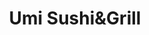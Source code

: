 ---
layout: place
title: Umi Sushi&Grill
permalink: /michigan/grand-rapids/umi-sushi-grill.html
stateAbbr: MI
stateName: Michigan
cityName: Grand Rapids
seo:
  type: restaurant
  links: http://umisushigrill.com/
place_id: ChIJxb0dwVG1GYgRCfannlgm8wk
photos:
  - name: >-
      places/ChIJxb0dwVG1GYgRCfannlgm8wk/photos/AeeoHcIHQ0nyxs7f3t7Jec-Tmdp216cdABdz_nnWF_w4VUoqQtQZQ8WAtmyyAG28RAERXECRrCbvwwnNzQJQ-4MVKMW9nYn6dh_zLU6mB571riltjhURO_mjtjdShBePJJxs2bQjTjBC6rENUABkRQw2Xhxr-dTyNQ8ckq4ZLPTocLSLrtwyNUzU5lU7OwFkH7VNI19V4sGESPePlMg77L29sm6FQzRwdQ66w2cz7rLeW9WiYarFW1UgCvN8ZkMmizUVwKAGrmmxd3TZ8GxOnwT4865Z9zDeo4EUzbxpU2PKkJQ
    widthPx: 2736
    heightPx: 3648
    authorAttributions:
      - displayName: Umi Sushi&Grill
        uri: https://maps.google.com/maps/contrib/115495093832935604749
        photoUri: >-
          https://lh3.googleusercontent.com/a-/ALV-UjU-cQdE2S5dtYDccoXhyM6K9IUynv_lz5INkVFxGKASUW8-IQ=s100-p-k-no-mo
    flagContentUri: >-
      https://www.google.com/local/imagery/report/?cb_client=maps_api_places.places_api&image_key=!1e10!2sAF1QipM4rAkAT3vDTCRds0h-JN7gzEObZYzGQbv6cOI&hl=en-US
    googleMapsUri: >-
      https://www.google.com/maps/place//data=!3m4!1e2!3m2!1sAF1QipM4rAkAT3vDTCRds0h-JN7gzEObZYzGQbv6cOI!2e10!4m2!3m1!1s0x8819b551c11dbdc5:0x9f326589ea7f609
  - name: >-
      places/ChIJxb0dwVG1GYgRCfannlgm8wk/photos/AeeoHcJCE0Rvss9uRhb9PBT8iqXK3Xb53Q8iJcEaCnX6UZqwqzP1leWHM2OPFWpLhK8HXq3bPpSVqfQB2P6bwG16EFiNKTw4KmLX4JAk0H6EaRTEwT-tgXJdhbVh_3-W94QhYfA1yxKdgGVPxTb5nMxYbQFKZi2EFBWGD3yk-7OivXrTdJElG0HDNdpuhgRp1cabza4utGLS9fPaSQv4jknOcS_ByEN3pCiwhrXo7W_g5RKfwKgbgkupjlQbNLbpQq2JcbQFI-hQdaO2occHUmHdvt8gPfxOBrjdAz1aRsXmfLw
    widthPx: 3648
    heightPx: 2736
    authorAttributions:
      - displayName: Umi Sushi&Grill
        uri: https://maps.google.com/maps/contrib/115495093832935604749
        photoUri: >-
          https://lh3.googleusercontent.com/a-/ALV-UjU-cQdE2S5dtYDccoXhyM6K9IUynv_lz5INkVFxGKASUW8-IQ=s100-p-k-no-mo
    flagContentUri: >-
      https://www.google.com/local/imagery/report/?cb_client=maps_api_places.places_api&image_key=!1e10!2sAF1QipNdxFDvcWRCNWO1xtB7aeQapjdTkHuIWmVFIJY&hl=en-US
    googleMapsUri: >-
      https://www.google.com/maps/place//data=!3m4!1e2!3m2!1sAF1QipNdxFDvcWRCNWO1xtB7aeQapjdTkHuIWmVFIJY!2e10!4m2!3m1!1s0x8819b551c11dbdc5:0x9f326589ea7f609
  - name: >-
      places/ChIJxb0dwVG1GYgRCfannlgm8wk/photos/AeeoHcImq3h7jpAJp3gwtaImrLHKLgUgKV1OQ2iZBphp-lHjqUtoDh9C2n5k4HFTErSE-0O0VFRhjL4pmJB-9X3YpxPkoj04wH2UzAriPNRmAMNPkLatTN_0SYuzPczYuGCpuhALOAKQCnZi3LWorVzJdJNJr4YpFVJTndvQqQZkQv87n88lJWXd3wiiPMFeJms3H8Axt9K8UQZ3hICYK0tZfHAphfZVzmpFonIWOKVCNJlSmFlYlAC_to4zCAOiFm_6YOPtFfLYBIO4lIWYF7sQsXSGCytQMBq3_LZr-VHAZWzCPSEpRV8La2OzrYCXg1lzoQRM_KOixewAIkyyNd3RGb_M_YRMIjKjBoivr-WGatl2BMziqn0EbGkpoRrqmRBQyCyEYXTH1q-CdjOKTYng0B4U2N_1wY9Q2BQsuhwPflmTNg
    widthPx: 4000
    heightPx: 3000
    authorAttributions:
      - displayName: Stephanie Shallal
        uri: https://maps.google.com/maps/contrib/117573864397839505549
        photoUri: >-
          https://lh3.googleusercontent.com/a-/ALV-UjWnQJPoKKXB6z74pUXKWxftD-_pR5eqW31qpIVHsUlIXY11Bew=s100-p-k-no-mo
    flagContentUri: >-
      https://www.google.com/local/imagery/report/?cb_client=maps_api_places.places_api&image_key=!1e10!2sCIHM0ogKEICAgMDwlqqzZA&hl=en-US
    googleMapsUri: >-
      https://www.google.com/maps/place//data=!3m4!1e2!3m2!1sCIHM0ogKEICAgMDwlqqzZA!2e10!4m2!3m1!1s0x8819b551c11dbdc5:0x9f326589ea7f609
  - name: >-
      places/ChIJxb0dwVG1GYgRCfannlgm8wk/photos/AeeoHcJmkb9Foe2ctv6rfTkRFzUPzIFm1c5EsY1m4oB9yRe8K4lCIhlSON2xv5eNbMhSA9V3CBF4_5Goay2iKbui48Q_VAmaoF1mKec46YYnqWrUsp2D4GlnZJcUt2OPfwFpyOBDr4_hi8FZVq--3qYjWAArwxGGqNxurjc7GJlA4_TH_FE2xZAvDK1gWkhGSvcfZTn-dtqVhw2JofUM0jLkPDgJP3q5mkgBGaC3MU22ynOcPPRQ_zmbtwlCjeqWY36I5gb7YQtUmPlgHF-NWVQIz8Td28zFzj_OViYORKD07S88yCK7RL9fNsKt0-X8CFjFxmjg1XrYVuX57IxmTXTHPFmjvy4OVD2sdygO2e6-gdax5rtHujdyzfEvomollc3buItuje6P1ikcb08F0zXdEvTo--wMFaHBY9Lt3FVm2qx4pQ
    widthPx: 4800
    heightPx: 3600
    authorAttributions:
      - displayName: Umi Sushi
        uri: https://maps.google.com/maps/contrib/110502375818699892706
        photoUri: >-
          https://lh3.googleusercontent.com/a-/ALV-UjWMLQZqyYFgm-X-rxbOSqPFxmp-lqq9yT62v-ReFWCKxKax7Qg7=s100-p-k-no-mo
    flagContentUri: >-
      https://www.google.com/local/imagery/report/?cb_client=maps_api_places.places_api&image_key=!1e10!2sCIHM0ogKEICAgIDTqKmvXw&hl=en-US
    googleMapsUri: >-
      https://www.google.com/maps/place//data=!3m4!1e2!3m2!1sCIHM0ogKEICAgIDTqKmvXw!2e10!4m2!3m1!1s0x8819b551c11dbdc5:0x9f326589ea7f609
  - name: >-
      places/ChIJxb0dwVG1GYgRCfannlgm8wk/photos/AeeoHcIiGTG2lbep2hkuo1Dq2xcVyAYhIZiSHoMp5geEFFouqdt2qgR0W8h7Z9I44DQGKt6ITNJIdwXmNg7jE2qCjQnAWwagL31hSVpd20cJb1o164tpqNqkYK_n2RfkvLk2lOg47FXaKNCLQylcZC-FB_0sX4lx8YoQEMSJOuotSZ2pSMaVNsPTrZf3X9WicPstTsjQNPsJAitpjwVmTrnzact7tyBHpN-sHShI5I3Qy7Cea059K77EHmg4arnlT4VD89_dVHPnBO2Y91lDNArU9F5QNc0R76N3qxCix_8wTRk
    widthPx: 4800
    heightPx: 3200
    authorAttributions:
      - displayName: Umi Sushi&Grill
        uri: https://maps.google.com/maps/contrib/115495093832935604749
        photoUri: >-
          https://lh3.googleusercontent.com/a-/ALV-UjU-cQdE2S5dtYDccoXhyM6K9IUynv_lz5INkVFxGKASUW8-IQ=s100-p-k-no-mo
    flagContentUri: >-
      https://www.google.com/local/imagery/report/?cb_client=maps_api_places.places_api&image_key=!1e10!2sAF1QipMJNT9mlkmrt17jhqyYwesUjGdYhb5ApY_dZxo&hl=en-US
    googleMapsUri: >-
      https://www.google.com/maps/place//data=!3m4!1e2!3m2!1sAF1QipMJNT9mlkmrt17jhqyYwesUjGdYhb5ApY_dZxo!2e10!4m2!3m1!1s0x8819b551c11dbdc5:0x9f326589ea7f609
  - name: >-
      places/ChIJxb0dwVG1GYgRCfannlgm8wk/photos/AeeoHcJAYEiqwhRxCcJmFPQq1VcSZHCJ_HbJRazp7ozBxISeAK2sDikkxhH67wBgiyYXxw_85ckmZzlfswLY5nLLoM8FnXAP00anuW792CkFm1HrNKNMXYLNBICAr7aTbWBfDUj4UjcUhwJr2SixBuc7UnmMNQikRLvMOIz5PGTLZRdo0LW1RX5UxZUqHBZhRvKvxA-vcsWS_OFuFcHR57gWI_SeY65mOXV3exL14u8SOb1TYsQILpAGaPEsa4TUqh2LAMvyhfso6Qm0ygYna8-1NIIZU1S5QyZRTBjeD9Yc6IHGP7hItyF8HVowF_t-K-JXm8KBFUA0J9CeaxnPJTyhVP2Eml-Ey8vQ_XT6_HJycvbmUEnExLnYKV22vptgZTJcViLbRAbRdgUlnUVjH9_AzpRBwP1eIOPRu8Vgr0mLnNxmdQ
    widthPx: 4800
    heightPx: 3600
    authorAttributions:
      - displayName: Umi Sushi
        uri: https://maps.google.com/maps/contrib/110502375818699892706
        photoUri: >-
          https://lh3.googleusercontent.com/a-/ALV-UjWMLQZqyYFgm-X-rxbOSqPFxmp-lqq9yT62v-ReFWCKxKax7Qg7=s100-p-k-no-mo
    flagContentUri: >-
      https://www.google.com/local/imagery/report/?cb_client=maps_api_places.places_api&image_key=!1e10!2sCIHM0ogKEICAgIC13sX6RA&hl=en-US
    googleMapsUri: >-
      https://www.google.com/maps/place//data=!3m4!1e2!3m2!1sCIHM0ogKEICAgIC13sX6RA!2e10!4m2!3m1!1s0x8819b551c11dbdc5:0x9f326589ea7f609
  - name: >-
      places/ChIJxb0dwVG1GYgRCfannlgm8wk/photos/AeeoHcJ6FlBP6kskPZjNqGMSUudCX58kUi6SOBPV1qc8kFEDhCgRwm0a43i3Tx3kMF1mMijwHhSFkSyFkMgWE247Fuy37OmUcQemGDmuQU2cCOEWeTeuSFoSPTbpsrQFxmGfTb_jZR__FQcXwUya2u_CBjbE5OucsgXSGZU0sAhQeheZVSM57cXta7SYg0jillJkdoObcxudDRNej7V1dV0hnwG0ODvftO082RtozN8a0TB-JZk7UUcObzYkbj0MVNPvK7jWoDsY66W2O8ImikCNF0_4qY4PA-3Ip73d1W8GL0s9Qw78OzEYbtisC4mqiEJ51x0UeS0NkGMeL4eBx3S9ExBAjt4l6y6oO2v_--5TSu6J00eRLJM9yPy3w8LHNkfr6P8ZMpdQRNq1XF3M2V3Gnsr9Sbaqogn-GZP45F950-w
    widthPx: 4800
    heightPx: 3600
    authorAttributions:
      - displayName: Umi Sushi
        uri: https://maps.google.com/maps/contrib/110502375818699892706
        photoUri: >-
          https://lh3.googleusercontent.com/a-/ALV-UjWMLQZqyYFgm-X-rxbOSqPFxmp-lqq9yT62v-ReFWCKxKax7Qg7=s100-p-k-no-mo
    flagContentUri: >-
      https://www.google.com/local/imagery/report/?cb_client=maps_api_places.places_api&image_key=!1e10!2sCIHM0ogKEICAgICVz8KbPw&hl=en-US
    googleMapsUri: >-
      https://www.google.com/maps/place//data=!3m4!1e2!3m2!1sCIHM0ogKEICAgICVz8KbPw!2e10!4m2!3m1!1s0x8819b551c11dbdc5:0x9f326589ea7f609
  - name: >-
      places/ChIJxb0dwVG1GYgRCfannlgm8wk/photos/AeeoHcJ8IGIIM9ZilUlnH_u_VsOOe18ETrRtuWFqBTQthL9yirpqZAorkZ-hywiFeDX5nU_lnzlsai7ZTz_P_Qz3ZpYOccisb22DuvCz_MdDNcSkMTWFO7JKGru6jkcRfgfNsOUI5ybd8EVkdlAvyW6gYJ5hg3m4CcQPexNEtjHEwNBcAlANmWQbLxuAx9tbbhy3L5QaPBgqaj5kt_9N9gwx0VeL84_YyvDJrDZI8PKXB6FjAENKzncMLdzx4A-KjbqK3aVmFP683RsSVFN8X380FtZ0BSCmTpDIW4ETSkrPFjk0y6MTzrXuCD47hUrgOpS4TyAHn6n6oC5paPgZvTCPRbd4qzmOJAe0kTulkdhOca6uYIeoIlu8kuPCQ5Tpb7KEjOZcQR6aJTNwXMQyG44OjDaflzbRdNxm0jGZH46IvzYOD7Vz
    widthPx: 4000
    heightPx: 3000
    authorAttributions:
      - displayName: Stephanie Shallal
        uri: https://maps.google.com/maps/contrib/117573864397839505549
        photoUri: >-
          https://lh3.googleusercontent.com/a-/ALV-UjWnQJPoKKXB6z74pUXKWxftD-_pR5eqW31qpIVHsUlIXY11Bew=s100-p-k-no-mo
    flagContentUri: >-
      https://www.google.com/local/imagery/report/?cb_client=maps_api_places.places_api&image_key=!1e10!2sCIHM0ogKEICAgMDwlqqzpAE&hl=en-US
    googleMapsUri: >-
      https://www.google.com/maps/place//data=!3m4!1e2!3m2!1sCIHM0ogKEICAgMDwlqqzpAE!2e10!4m2!3m1!1s0x8819b551c11dbdc5:0x9f326589ea7f609
  - name: >-
      places/ChIJxb0dwVG1GYgRCfannlgm8wk/photos/AeeoHcLP-cimi4jv_lMsOm7sHnmF90xbXu7MVbSrgjcD0EAEAZuryOuoN15j9gWbqZCQgwvxc0Ai7Wid-je2VbR-M1DnM-Q_cDaekTHNpEDqx6IBIFWO6rwSmuPhAV8DY5JuXPloaD5pea3T40i6XzxJeGeuhT9eZKAPFc-uNXrxHNV0DS5iggOrMDwuezYQFTfKAZhWhNBDWegBRrmZ0YFGECNzzRcbVg2a7Ae-nCYiN6NV9buR2_mRmhmu9Bz3z_OmMbYmEkXfYC06P37K_v8JcO7SLzoqQ9X5m5O8LPt9otbQqvIeIOe5G4g495jN_u4oNPkSjSB5EegPYq3bSedlweRQbqWkMK5MkQCIYKXuBzZDuDggwltCJTYerFeb7PMp5wgJ9ofPKrNfrHZySDnOdoZ4WcetxKkm2M9Ymsz3xBg
    widthPx: 4800
    heightPx: 3600
    authorAttributions:
      - displayName: Umi Sushi
        uri: https://maps.google.com/maps/contrib/110502375818699892706
        photoUri: >-
          https://lh3.googleusercontent.com/a-/ALV-UjWMLQZqyYFgm-X-rxbOSqPFxmp-lqq9yT62v-ReFWCKxKax7Qg7=s100-p-k-no-mo
    flagContentUri: >-
      https://www.google.com/local/imagery/report/?cb_client=maps_api_places.places_api&image_key=!1e10!2sCIHM0ogKEICAgIDTqKnIKQ&hl=en-US
    googleMapsUri: >-
      https://www.google.com/maps/place//data=!3m4!1e2!3m2!1sCIHM0ogKEICAgIDTqKnIKQ!2e10!4m2!3m1!1s0x8819b551c11dbdc5:0x9f326589ea7f609
  - name: >-
      places/ChIJxb0dwVG1GYgRCfannlgm8wk/photos/AeeoHcI0RqPqD3j5Q5Tx5KHo6toOxIOIR8k0yRblPoyFMXvkM2rkoU8dasJAud3ZoNDIE7u4rgHnFqq9z1IvcJo7Zgw-uRvewm85f6ADy8kg0PYN5aO-Qww3dpzYuNTo1yRPHTg4VAgpzYDEXXjRQmAEZFSE-mYFmaQz9NhXNZbJGHsgzQp4Q2jRSU3dlapWjAaSwnI5B84C8MNbXsC36uZtkFEcHJyQhzM_eh6qblumZsLSP97UcZSO6jw-TAdS_kf0AVOJLzo-K7_4SnUgLUro-nJBi09r1ePF0bQlKz48lV28lHaaW-qbAzqx9lv7PfPmd4KQKrE3U-XpN899bdO9Ql_0NGsuy7CYIZE9xEU0V3TrIsJ9Jeh_BmK9LxfDD4vxFL5yxyq_ZJnSiYMyPtDCmLfVt_MsHNA9MNbNKMBJi6dEBg
    widthPx: 4800
    heightPx: 3600
    authorAttributions:
      - displayName: Umi Sushi
        uri: https://maps.google.com/maps/contrib/110502375818699892706
        photoUri: >-
          https://lh3.googleusercontent.com/a-/ALV-UjWMLQZqyYFgm-X-rxbOSqPFxmp-lqq9yT62v-ReFWCKxKax7Qg7=s100-p-k-no-mo
    flagContentUri: >-
      https://www.google.com/local/imagery/report/?cb_client=maps_api_places.places_api&image_key=!1e10!2sCIHM0ogKEICAgIDTqKnqKw&hl=en-US
    googleMapsUri: >-
      https://www.google.com/maps/place//data=!3m4!1e2!3m2!1sCIHM0ogKEICAgIDTqKnqKw!2e10!4m2!3m1!1s0x8819b551c11dbdc5:0x9f326589ea7f609
address: 454 68th St SW, Grand Rapids, MI 49548, USA
street: 454 68th St SW
city: Grand Rapids
state: MI
zip: '49548'
country: USA
neighborhood: null
latitude: '42.840523'
longitude: '-85.674989'
accessibility_options:
  wheelchairAccessibleParking: true
  wheelchairAccessibleEntrance: true
  wheelchairAccessibleRestroom: true
  wheelchairAccessibleSeating: true
business_status: OPERATIONAL
name: Umi Sushi&Grill
google_maps_links:
  directionsUri: >-
    https://www.google.com/maps/dir//''/data=!4m7!4m6!1m1!4e2!1m2!1m1!1s0x8819b551c11dbdc5:0x9f326589ea7f609!3e0
  placeUri: https://maps.google.com/?cid=716958927742825993
  writeAReviewUri: >-
    https://www.google.com/maps/place//data=!4m3!3m2!1s0x8819b551c11dbdc5:0x9f326589ea7f609!12e1
  reviewsUri: >-
    https://www.google.com/maps/place//data=!4m4!3m3!1s0x8819b551c11dbdc5:0x9f326589ea7f609!9m1!1b1
  photosUri: >-
    https://www.google.com/maps/place//data=!4m3!3m2!1s0x8819b551c11dbdc5:0x9f326589ea7f609!10e5
primary_type: Japanese Restaurant
opening_hours:
  regular: null
  current: null
secondary_opening_hours:
  regular:
    weekdayDescriptions: null
    type: null
  current:
    weekdayDescriptions: null
    type: null
phone: (616) 888-8668
price_level: PRICE_LEVEL_MODERATE
price_range: $10 &ndash; $20
rating: '4.7'
rating_count: 0
website: http://umisushigrill.com/
description: >-
  Discover Umi Sushi & Grill in Grand Rapids, Michigan$$$Umi Sushi & Grill in
  Grand Rapids, Michigan, is a trendy Japanese eatery that delights visitors
  with its signature sushi rolls and hibachi options, making it a go-to spot for
  fresh Asian flavors. The menu highlights creative dishes and a selection of
  sake, paired with a welcoming atmosphere that encourages relaxed dining.
  Accessibility features like wheelchair-friendly entrances and parking add to
  the convenience, ensuring everyone can enjoy the experience. For those
  exploring sushi restaurants nearby, this location stands out with its moderate
  pricing and thoughtful details, from outdoor seating to a variety of
  vegetarian choices.
generative_summary: >-
  Discover Umi Sushi & Grill in Grand Rapids, Michigan$$$Umi Sushi & Grill in
  Grand Rapids, Michigan, is a trendy Japanese eatery that delights visitors
  with its signature sushi rolls and hibachi options, making it a go-to spot for
  fresh Asian flavors. The menu highlights creative dishes and a selection of
  sake, paired with a welcoming atmosphere that encourages relaxed dining.
  Accessibility features like wheelchair-friendly entrances and parking add to
  the convenience, ensuring everyone can enjoy the experience. For those
  exploring sushi restaurants nearby, this location stands out with its moderate
  pricing and thoughtful details, from outdoor seating to a variety of
  vegetarian choices.
generative_disclosure: Summarized by AI using the Grok-3-Mini model.
reviews:
  - name: >-
      places/ChIJxb0dwVG1GYgRCfannlgm8wk/reviews/ChdDSUhNMG9nS0VJQ0FnTURnejl1TG93RRAB
    relativePublishTimeDescription: 2 weeks ago
    rating: 5
    text:
      text: >-
        This is hands down my favorite sushi spot! Every roll I’ve tried has
        been amazing, but the Dabomb Roll and 68St Roll are next level. Super
        fresh and amazing flavor.
      languageCode: en
    originalText:
      text: >-
        This is hands down my favorite sushi spot! Every roll I’ve tried has
        been amazing, but the Dabomb Roll and 68St Roll are next level. Super
        fresh and amazing flavor.
      languageCode: en
    authorAttribution:
      displayName: Micki Martin
      uri: https://www.google.com/maps/contrib/117020598724171372735/reviews
      photoUri: >-
        https://lh3.googleusercontent.com/a/ACg8ocLve067pNy9qPXT9c7qmMtbFae-BNruMTIwQRazODRvnfXtn1I=s128-c0x00000000-cc-rp-mo
    publishTime: '2025-03-28T17:01:24.318812Z'
    flagContentUri: >-
      https://www.google.com/local/review/rap/report?postId=ChdDSUhNMG9nS0VJQ0FnTURnejl1TG93RRAB&d=17924085&t=1
    googleMapsUri: >-
      https://www.google.com/maps/reviews/data=!4m6!14m5!1m4!2m3!1sChdDSUhNMG9nS0VJQ0FnTURnejl1TG93RRAB!2m1!1s0x8819b551c11dbdc5:0x9f326589ea7f609
  - name: >-
      places/ChIJxb0dwVG1GYgRCfannlgm8wk/reviews/ChdDSUhNMG9nS0VJQ0FnTUNncUl6dmxRRRAB
    relativePublishTimeDescription: a month ago
    rating: 5
    text:
      text: >-
        Went to Umi around 5pm and felt that it wasn't too busy, but the
        atmosphere was still warm. I was waited on by a waitress and a trainee
        and they were both polite and professional. There was a mistake with my
        poke bowl and it had originally come out with a different type of fish,
        but the waitress caught the mistake, apologized, and brought it back
        before I fully processed that there was a mistake.


        I got the tuna poke bowl and it was very good. My friend got the Hibachi
        and he also really enjoyed it. It was my friend's birthday and they also
        offered to give him a birthday dessert. Looking forward to coming back
        and trying more!
      languageCode: en
    originalText:
      text: >-
        Went to Umi around 5pm and felt that it wasn't too busy, but the
        atmosphere was still warm. I was waited on by a waitress and a trainee
        and they were both polite and professional. There was a mistake with my
        poke bowl and it had originally come out with a different type of fish,
        but the waitress caught the mistake, apologized, and brought it back
        before I fully processed that there was a mistake.


        I got the tuna poke bowl and it was very good. My friend got the Hibachi
        and he also really enjoyed it. It was my friend's birthday and they also
        offered to give him a birthday dessert. Looking forward to coming back
        and trying more!
      languageCode: en
    authorAttribution:
      displayName: Nicole Ly
      uri: https://www.google.com/maps/contrib/117714406500590728624/reviews
      photoUri: >-
        https://lh3.googleusercontent.com/a-/ALV-UjWiyKU_LrT4nTYmTt6tlIjM_793fFkDssofsYl8NYmvshpv2vF8=s128-c0x00000000-cc-rp-mo-ba3
    publishTime: '2025-02-13T18:52:58.270737Z'
    flagContentUri: >-
      https://www.google.com/local/review/rap/report?postId=ChdDSUhNMG9nS0VJQ0FnTUNncUl6dmxRRRAB&d=17924085&t=1
    googleMapsUri: >-
      https://www.google.com/maps/reviews/data=!4m6!14m5!1m4!2m3!1sChdDSUhNMG9nS0VJQ0FnTUNncUl6dmxRRRAB!2m1!1s0x8819b551c11dbdc5:0x9f326589ea7f609
  - name: >-
      places/ChIJxb0dwVG1GYgRCfannlgm8wk/reviews/ChdDSUhNMG9nS0VJQ0FnTUR3bHFxemhBRRAB
    relativePublishTimeDescription: 2 weeks ago
    rating: 5
    text:
      text: >-
        Amazing friendly staff!! Food was incredible!! Will definitely recommend
        and be back!
      languageCode: en
    originalText:
      text: >-
        Amazing friendly staff!! Food was incredible!! Will definitely recommend
        and be back!
      languageCode: en
    authorAttribution:
      displayName: Stephanie Shallal
      uri: https://www.google.com/maps/contrib/117573864397839505549/reviews
      photoUri: >-
        https://lh3.googleusercontent.com/a-/ALV-UjWnQJPoKKXB6z74pUXKWxftD-_pR5eqW31qpIVHsUlIXY11Bew=s128-c0x00000000-cc-rp-mo-ba5
    publishTime: '2025-03-25T17:26:35.392960Z'
    flagContentUri: >-
      https://www.google.com/local/review/rap/report?postId=ChdDSUhNMG9nS0VJQ0FnTUR3bHFxemhBRRAB&d=17924085&t=1
    googleMapsUri: >-
      https://www.google.com/maps/reviews/data=!4m6!14m5!1m4!2m3!1sChdDSUhNMG9nS0VJQ0FnTUR3bHFxemhBRRAB!2m1!1s0x8819b551c11dbdc5:0x9f326589ea7f609
  - name: >-
      places/ChIJxb0dwVG1GYgRCfannlgm8wk/reviews/ChdDSUhNMG9nS0VJQ0FnSUROMWVUQzB3RRAB
    relativePublishTimeDescription: a year ago
    rating: 4
    text:
      text: >-
        Umi had a lovely atmosphere, great service, and great food overall.
        Compared to other sushi restaurants I have been to, they did not charge
        extra for side sauces. Their tempura rolls were warm when presented,
        which is always a great plus. I was a little bit disappointed with my
        salmon tempura roll as I am used to having it more simple without many
        additions, but the pros definitely out shine the cons. This one of the
        top sushi restaurants I have been to thus far in the grand rapids area.
      languageCode: en
    originalText:
      text: >-
        Umi had a lovely atmosphere, great service, and great food overall.
        Compared to other sushi restaurants I have been to, they did not charge
        extra for side sauces. Their tempura rolls were warm when presented,
        which is always a great plus. I was a little bit disappointed with my
        salmon tempura roll as I am used to having it more simple without many
        additions, but the pros definitely out shine the cons. This one of the
        top sushi restaurants I have been to thus far in the grand rapids area.
      languageCode: en
    authorAttribution:
      displayName: Saad Ansari
      uri: https://www.google.com/maps/contrib/101894296241393558301/reviews
      photoUri: >-
        https://lh3.googleusercontent.com/a-/ALV-UjXtJx8gr0iWGfiOIPV7ZPZA3fgc93RwPYfLRnxk91TFJjXlZGzS=s128-c0x00000000-cc-rp-mo-ba3
    publishTime: '2024-01-24T14:02:08.710481Z'
    flagContentUri: >-
      https://www.google.com/local/review/rap/report?postId=ChdDSUhNMG9nS0VJQ0FnSUROMWVUQzB3RRAB&d=17924085&t=1
    googleMapsUri: >-
      https://www.google.com/maps/reviews/data=!4m6!14m5!1m4!2m3!1sChdDSUhNMG9nS0VJQ0FnSUROMWVUQzB3RRAB!2m1!1s0x8819b551c11dbdc5:0x9f326589ea7f609
  - name: >-
      places/ChIJxb0dwVG1GYgRCfannlgm8wk/reviews/ChZDSUhNMG9nS0VJQ0FnSURieGR2OEVnEAE
    relativePublishTimeDescription: 8 months ago
    rating: 4
    text:
      text: >-
        We have been to other Umi locations in the past but this one kind of
        disappointed us. To start we got the crab Rangoon, a classic but we wish
        they were fried a little longer. I got the yuzu martini which was more
        of an orange flavor but really yummy. We ordered a side of yaki udon
        noodles which had a bunch of fresh garlic and was very delicious. For
        rolls we ordered the Fancy bacon, Mt Fuji, Victory Se Maki and the
        Volcano Maki. They didn’t hold together very well and honestly the
        flavors weren’t going together very well so we didn’t care for the rolls
        as much as we hoped.
      languageCode: en
    originalText:
      text: >-
        We have been to other Umi locations in the past but this one kind of
        disappointed us. To start we got the crab Rangoon, a classic but we wish
        they were fried a little longer. I got the yuzu martini which was more
        of an orange flavor but really yummy. We ordered a side of yaki udon
        noodles which had a bunch of fresh garlic and was very delicious. For
        rolls we ordered the Fancy bacon, Mt Fuji, Victory Se Maki and the
        Volcano Maki. They didn’t hold together very well and honestly the
        flavors weren’t going together very well so we didn’t care for the rolls
        as much as we hoped.
      languageCode: en
    authorAttribution:
      displayName: Aleeya Witzke
      uri: https://www.google.com/maps/contrib/103595833243121705007/reviews
      photoUri: >-
        https://lh3.googleusercontent.com/a-/ALV-UjWnfK87v0qNptDulYrJPZDahQr_P5dElLGuLM9QnwOgYPFkD68q=s128-c0x00000000-cc-rp-mo-ba3
    publishTime: '2024-08-07T12:53:28.954226Z'
    flagContentUri: >-
      https://www.google.com/local/review/rap/report?postId=ChZDSUhNMG9nS0VJQ0FnSURieGR2OEVnEAE&d=17924085&t=1
    googleMapsUri: >-
      https://www.google.com/maps/reviews/data=!4m6!14m5!1m4!2m3!1sChZDSUhNMG9nS0VJQ0FnSURieGR2OEVnEAE!2m1!1s0x8819b551c11dbdc5:0x9f326589ea7f609
review_summary: >-
  What Guests Are Saying About the Experience$$$Folks heading to Umi Sushi &
  Grill often rave about the super fresh rolls and flavorful hibachi dishes that
  keep them coming back for more. Many highlight the friendly service and cozy
  vibe that make every visit feel welcoming and hassle-free, even when small
  mix-ups are quickly sorted out. While a few mention that some rolls could hold
  together a bit better, the overall consensus is that the food hits the spot
  with great taste and value. It's a solid pick for groups or families looking
  to enjoy affordable Japanese fare without any major downsides. If you're on
  the hunt for top-rated sushi spots around town, this place generally delivers
  a satisfying and enjoyable meal that leaves a positive impression.
review_disclosure: Summarized by AI using the Grok-3-Mini model.
parking_options:
  freeParkingLot: true
  freeStreetParking: true
  valetParking: false
payment_options:
  acceptsCreditCards: true
  acceptsDebitCards: true
  acceptsCashOnly: false
  acceptsNfc: true
allow_dogs: null
curbside_pickup: false
delivery: true
dine_in: true
good_for_children: true
good_for_groups: true
good_for_sports: false
live_music: false
menu_for_children: true
outdoor_seating: true
reservable: true
restroom: true
serves_beer: true
serves_breakfast: false
serves_brunch: false
serves_cocktails: true
serves_coffee: false
serves_dinner: true
serves_dessert: true
serves_lunch: true
serves_vegetarian_food: true
serves_wine: true
takeout: true
update_category: pro
places_description: null

---